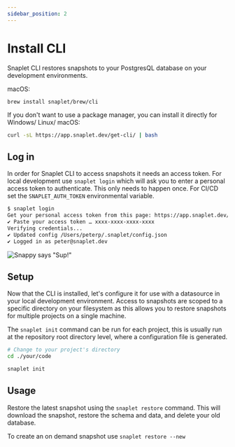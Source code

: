 ```yaml
---
sidebar_position: 2
---
```


# Install CLI

Snaplet CLI restores snapshots to your PostgresQL database on your development environments.

macOS:
```terminal
brew install snaplet/brew/cli
```

If you don't want to use a package manager, you can install it directly for Windows/ Linux/ macOS:
```bash
curl -sL https://app.snaplet.dev/get-cli/ | bash
```

## Log in

In order for Snaplet CLI to access snapshots it needs an access token. For local development use `snaplet login` which will ask you to enter a personal access token to authenticate. This only needs to happen once. For CI/CD set the `SNAPLET_AUTH_TOKEN` environmental variable.

```bash
$ snaplet login
Get your personal access token from this page: https://app.snaplet.dev/access-token/cli
✔ Paste your access token … xxxx-xxxx-xxxx-xxxx
Verifying credentials...
✔ Updated config /Users/peterp/.snaplet/config.json
✔ Logged in as peter@snaplet.dev
```


<div style={{textAlign: 'center'}}>

![Snappy says "Sup!"](/img/snappy-lying-down-whistling.svg)

</div>

## Setup

Now that the CLI is installed, let's configure it for use with a datasource in your local development environment. Access to snapshots are scoped to a specific directory on your filesystem as this allows you to restore snapshots for multiple projects on a single machine.

The `snaplet init` command can be run for each project, this is usually run at the repository root directory level, where a configuration file is generated.

```bash
# Change to your project's directory
cd ./your/code

snaplet init
```

## Usage

Restore the latest snapshot using the `snaplet restore` command. This will download the snapshot, restore the schema and data, and delete your old database.

To create an on demand snapshot use `snaplet restore --new`


